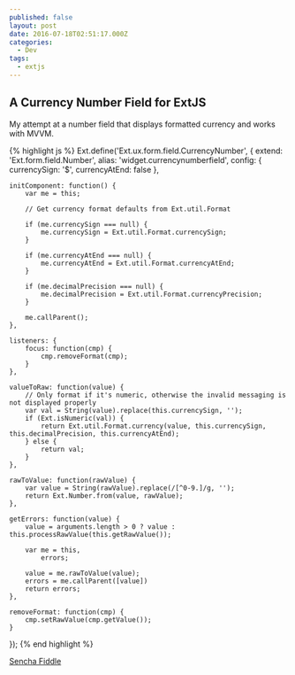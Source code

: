 ```yaml
---
published: false
layout: post
date: 2016-07-18T02:51:17.000Z
categories:
  - Dev
tags:
  - extjs
---
```

## A Currency Number Field for ExtJS

My attempt at a number field that displays formatted currency and works with MVVM.

{% highlight js %}
Ext.define('Ext.ux.form.field.CurrencyNumber', {
    extend: 'Ext.form.field.Number',
    alias: 'widget.currencynumberfield',
    config: {
        currencySign: '$',
        currencyAtEnd: false
    },

    initComponent: function() {
        var me = this;

        // Get currency format defaults from Ext.util.Format

        if (me.currencySign === null) {
            me.currencySign = Ext.util.Format.currencySign;
        }

        if (me.currencyAtEnd === null) {
            me.currencyAtEnd = Ext.util.Format.currencyAtEnd;
        }

        if (me.decimalPrecision === null) {
            me.decimalPrecision = Ext.util.Format.currencyPrecision;
        }

        me.callParent();
    },

    listeners: {
        focus: function(cmp) {
            cmp.removeFormat(cmp);
        }
    },

    valueToRaw: function(value) {
        // Only format if it's numeric, otherwise the invalid messaging is not displayed properly
        var val = String(value).replace(this.currencySign, '');
        if (Ext.isNumeric(val)) {
            return Ext.util.Format.currency(value, this.currencySign, this.decimalPrecision, this.currencyAtEnd);
        } else {
            return val;
        }
    },

    rawToValue: function(rawValue) {
        var value = String(rawValue).replace(/[^0-9.]/g, '');
        return Ext.Number.from(value, rawValue);
    },

    getErrors: function(value) {
        value = arguments.length > 0 ? value : this.processRawValue(this.getRawValue());

        var me = this,
            errors;

        value = me.rawToValue(value);
        errors = me.callParent([value])
        return errors;
    },

    removeFormat: function(cmp) {
        cmp.setRawValue(cmp.getValue());
    }
});
{% end highlight %}

[Sencha Fiddle](https://fiddle.sencha.com/#fiddle/1dpn)
